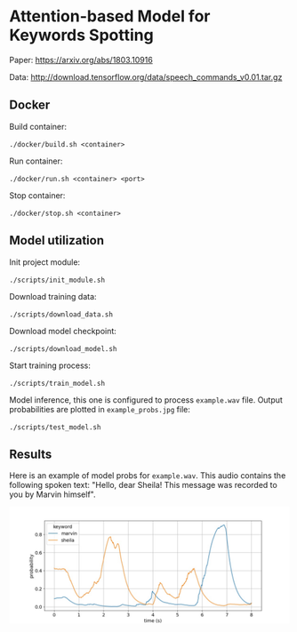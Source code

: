 # Attention-based Model for Keywords Spotting

Paper: <https://arxiv.org/abs/1803.10916>

Data: <http://download.tensorflow.org/data/speech_commands_v0.01.tar.gz>

## Docker

Build container:

`./docker/build.sh <container>`

Run container:

`./docker/run.sh <container> <port>`

Stop container:

`./docker/stop.sh <container>`

## Model utilization

Init project module:

`./scripts/init_module.sh`

Download training data:

`./scripts/download_data.sh`

Download model checkpoint:

`./scripts/download_model.sh`

Start training process:

`./scripts/train_model.sh`

Model inference, this one is configured to process `example.wav` file. Output probabilities are plotted in `example_probs.jpg` file:

`./scripts/test_model.sh`

## Results

Here is an example of model probs for `example.wav`. This audio contains the following spoken text: "Hello, dear Sheila! This message was recorded to you by Marvin himself".

<img src="/example_probs.jpg" alt="drawing" width="1000"/>
